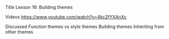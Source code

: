 Title
Lesson 16: Building themes

Videos
https://www.youtube.com/watch?v=4kc2fYXAnXc

Discussed
	Function themes vs style themes
	Building themes
	Inheriting from other themes